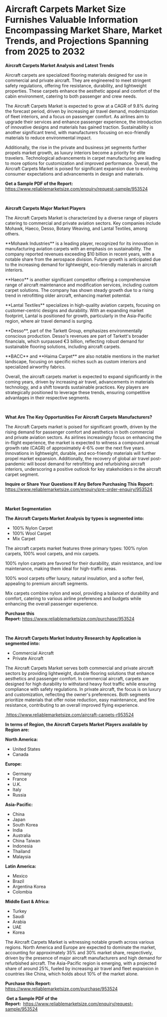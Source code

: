 <p><h1>Aircraft Carpets Market Size Furnishes Valuable Information Encompassing Market Share, Market Trends, and Projections Spanning from 2025 to 2032</h1></p><p><strong>Aircraft Carpets Market Analysis and Latest Trends</strong></p>
<p><p>Aircraft carpets are specialized flooring materials designed for use in commercial and private aircraft. They are engineered to meet stringent safety regulations, offering fire resistance, durability, and lightweight properties. These carpets enhance the aesthetic appeal and comfort of the cabin environment, catering to both passenger and crew needs.</p><p>The Aircraft Carpets Market is expected to grow at a CAGR of 9.8% during the forecast period, driven by increasing air travel demand, modernization of fleet interiors, and a focus on passenger comfort. As airlines aim to upgrade their services and enhance passenger experience, the introduction of innovative designs and materials has gained traction. Sustainability is another significant trend, with manufacturers focusing on eco-friendly materials to reduce environmental impact. </p><p>Additionally, the rise in the private and business jet segments further propels market growth, as luxury interiors become a priority for elite travelers. Technological advancements in carpet manufacturing are leading to more options for customization and improved performance. Overall, the Aircraft Carpets Market is poised for significant expansion due to evolving consumer expectations and advancements in design and materials.</p></p>
<p><strong>Get a Sample PDF of the Report:&nbsp;</strong> <a href="https://www.reliablemarketsize.com/enquiry/request-sample/953524?utm_campaign=3270&utm_medium=2&utm_source=Github&utm_content=ia&utm_term=18042025&utm_id=aircraft-carpets">https://www.reliablemarketsize.com/enquiry/request-sample/953524</a></p>
<p>&nbsp;</p>
<p><strong>Aircraft Carpets Major Market Players</strong></p>
<p><p>The Aircraft Carpets Market is characterized by a diverse range of players catering to commercial and private aviation sectors. Key companies include Mohawk, Haeco, Desso, Botany Weaving, and Lantal Textiles, among others.</p><p>**Mohawk Industries** is a leading player, recognized for its innovation in manufacturing aviation carpets with an emphasis on sustainability. The company reported revenues exceeding $10 billion in recent years, with a notable share from the aerospace division. Future growth is anticipated due to the increasing demand for lightweight, eco-friendly materials in aircraft interiors.</p><p>**Haeco** is another significant competitor offering a comprehensive range of aircraft maintenance and modification services, including custom carpet solutions. The company has shown steady growth due to a rising trend in retrofitting older aircraft, enhancing market potential.</p><p>**Lantal Textiles** specializes in high-quality aviation carpets, focusing on customer-centric designs and durability. With an expanding market footprint, Lantal is positioned for growth, particularly in the Asia-Pacific region, where air travel demand is surging.</p><p>**Desso**, part of the Tarkett Group, emphasizes environmentally conscious production. Desso's revenues are part of Tarkett's broader financials, which surpassed €3 billion, reflecting robust demand for sustainable flooring solutions, including aircraft carpets.</p><p>**BACC** and **Haima Carpet** are also notable mentions in the market landscape, focusing on specific niches such as custom interiors and specialized airworthy fabrics.</p><p>Overall, the aircraft carpets market is expected to expand significantly in the coming years, driven by increasing air travel, advancements in materials technology, and a shift towards sustainable practices. Key players are strategically positioned to leverage these trends, ensuring competitive advantages in their respective segments.</p></p>
<p>&nbsp;</p>
<p><strong>What Are The Key Opportunities For Aircraft Carpets Manufacturers?</strong></p>
<p><p>The Aircraft Carpets market is poised for significant growth, driven by the rising demand for passenger comfort and aesthetics in both commercial and private aviation sectors. As airlines increasingly focus on enhancing the in-flight experience, the market is expected to witness a compound annual growth rate (CAGR) of approximately 4-6% over the next five years. Innovations in lightweight, durable, and eco-friendly materials will further propel market expansion. Additionally, the recovery of global air travel post-pandemic will boost demand for retrofitting and refurbishing aircraft interiors, underscoring a positive outlook for key stakeholders in the aircraft carpet segment.</p></p>
<p><strong>Inquire or Share Your Questions If Any Before Purchasing This Report:</strong> <a href="https://www.reliablemarketsize.com/enquiry/pre-order-enquiry/953524?utm_campaign=3270&utm_medium=2&utm_source=Github&utm_content=ia&utm_term=18042025&utm_id=aircraft-carpets">https://www.reliablemarketsize.com/enquiry/pre-order-enquiry/953524</a></p>
<p>&nbsp;</p>
<p><strong>Market Segmentation</strong></p>
<p><strong>The Aircraft Carpets Market Analysis by types is segmented into:</strong></p>
<p><ul><li>100% Nylon Carpet</li><li>100% Wool Carpet</li><li>Mix Carpet</li></ul></p>
<p><p>The aircraft carpets market features three primary types: 100% nylon carpets, 100% wool carpets, and mix carpets. </p><p>100% nylon carpets are favored for their durability, stain resistance, and low maintenance, making them ideal for high-traffic areas. </p><p>100% wool carpets offer luxury, natural insulation, and a softer feel, appealing to premium aircraft segments. </p><p>Mix carpets combine nylon and wool, providing a balance of durability and comfort, catering to various airline preferences and budgets while enhancing the overall passenger experience.</p></p>
<p><strong>Purchase this Report:&nbsp;</strong><a href="https://www.reliablemarketsize.com/purchase/953524?utm_campaign=3270&utm_medium=2&utm_source=Github&utm_content=ia&utm_term=18042025&utm_id=aircraft-carpets">https://www.reliablemarketsize.com/purchase/953524</a></p>
<p>&nbsp;</p>
<p><strong>The Aircraft Carpets Market Industry Research by Application is segmented into:</strong></p>
<p><ul><li>Commercial Aircraft</li><li>Private Aircraft</li></ul></p>
<p><p>The Aircraft Carpets Market serves both commercial and private aircraft sectors by providing lightweight, durable flooring solutions that enhance aesthetics and passenger comfort. In commercial aircraft, carpets are designed for high durability to withstand heavy foot traffic while ensuring compliance with safety regulations. In private aircraft, the focus is on luxury and customization, reflecting the owner's preferences. Both segments prioritize materials that offer noise reduction, easy maintenance, and fire resistance, contributing to an overall improved flying experience.</p></p>
<p><a href="https://www.reliablemarketsize.com/aircraft-carpets-r953524?utm_campaign=3270&utm_medium=2&utm_source=Github&utm_content=ia&utm_term=18042025&utm_id=aircraft-carpets">&nbsp;https://www.reliablemarketsize.com/aircraft-carpets-r953524</a></p>
<p><strong>In terms of Region, the Aircraft Carpets Market Players available by Region are:</strong></p>
<p>
    <p> <strong> North America: </strong>
        <ul>
            <li>United States</li>
            <li>Canada</li>
        </ul>
        </p> 
    <p> <strong> Europe: </strong>
        <ul>
            <li>Germany</li>
            <li>France</li>
            <li>U.K.</li>
            <li>Italy</li>
            <li>Russia</li>
        </ul>
        </p> 
    <p> <strong> Asia-Pacific: </strong>
        <ul>
            <li>China</li>
            <li>Japan</li>
            <li>South Korea</li>
            <li>India</li>
            <li>Australia</li>
            <li>China Taiwan</li>
            <li>Indonesia</li>
            <li>Thailand</li>
            <li>Malaysia</li>
        </ul>
        </p> 
    <p> <strong> Latin America: </strong>
        <ul>
            <li>Mexico</li>
            <li>Brazil</li>
            <li>Argentina Korea</li>
            <li>Colombia</li>
        </ul>
        </p> 
    <p> <strong> Middle East & Africa: </strong>
        <ul>
            <li>Turkey</li>
            <li>Saudi</li>
            <li>Arabia</li>
            <li>UAE</li>
            <li>Korea</li>
        </ul>
    </p>
    </p>
<p><p>The Aircraft Carpets Market is witnessing notable growth across various regions. North America and Europe are expected to dominate the market, accounting for approximately 35% and 30% market share, respectively, driven by the presence of major aircraft manufacturers and high demand for refurbished aircraft. The Asia-Pacific region is emerging, with a projected share of around 25%, fueled by increasing air travel and fleet expansion in countries like China, which holds about 10% of the market alone.</p></p>
<p><strong>Purchase this Report: </strong><a href="https://www.reliablemarketsize.com/purchase/953524?utm_campaign=3270&utm_medium=2&utm_source=Github&utm_content=ia&utm_term=18042025&utm_id=aircraft-carpets">https://www.reliablemarketsize.com/purchase/953524</a></p>
<p>&nbsp;<strong>Get a Sample PDF of the Report:&nbsp;&nbsp;</strong><a href="https://www.reliablemarketsize.com/enquiry/request-sample/953524?utm_campaign=3270&utm_medium=2&utm_source=Github&utm_content=ia&utm_term=18042025&utm_id=aircraft-carpets">https://www.reliablemarketsize.com/enquiry/request-sample/953524</a></p>
<p><strong></strong></p>
<p><p></p><p></p><p></p></p>